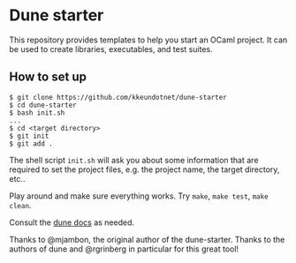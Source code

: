 # Dune starter

This repository provides templates to help you start an OCaml project.
It can be used to create libraries, executables, and test suites.

## How to set up

```
$ git clone https://github.com/kkeundotnet/dune-starter
$ cd dune-starter
$ bash init.sh
...
$ cd <target directory>
$ git init
$ git add .
```

The shell script `init.sh` will ask you about some information that
are required to set the project files, e.g. the project name, the
target directory, etc..

Play around and make sure everything works. Try `make`, `make test`,
`make clean`.

Consult the [dune docs](https://dune.readthedocs.io/) as needed.

Thanks to @mjambon, the original author of the dune-starter.  Thanks
to the authors of dune and @rgrinberg in particular for this great
tool!
